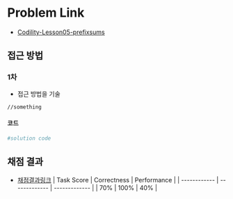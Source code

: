 # Problem Link
- [Codility-Lesson05-prefixsums](https://app.codility.com/programmers/lessons/5-prefix_sums/passing_cars/)

## 접근 방법
### 1차
- 접근 방법을 기술

```sudo
//something
```

#### 코드
```python
#solution code
```

## 채점 결과
- [채점결과링크](http://)
| Task Score | Correctness | Performance | 
| ------------ | ------------- | ------------- |
| 70% | 100% | 40% |
